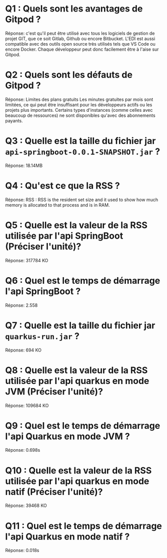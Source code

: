 # Q1 : Quels sont  les avantages de Gitpod ?
Réponse:
 c'est qu'il peut être utilisé avec tous les logiciels de gestion de projet GIT, que ce soit Gitlab, Github ou encore Bitbucket. L'EDI est aussi compatible avec des outils open source très utilisés tels que VS Code ou encore Docker. Chaque développeur peut donc facilement être à l'aise sur Gitpod.
# Q2 : Quels sont les défauts de Gitpod ?
Réponse:
Limites des plans gratuits
Les minutes gratuites par mois sont limitées, ce qui peut être insuffisant pour les développeurs actifs ou les projets plus importants.
Certains types d'instances (comme celles avec beaucoup de ressources) ne sont disponibles qu'avec des abonnements payants.
# Q3 : Quelle est la taille du fichier jar `api-springboot-0.0.1-SNAPSHOT.jar` ?
Réponse:
18.14MB
# Q4 : Qu'est ce que  la RSS ?
Réponse:
RSS : RSS is the resident set size and it used to show how much memory is allocated to that process and is in RAM.
# Q5 : Quelle est la valeur de la RSS utilisée par l'api SpringBoot (Préciser l'unité)?
Réponse:
317784 KO
# Q6 : Quel est le temps de démarrage l'api SpringBoot ?
Réponse:
2.558
# Q7 : Quelle est la taille du fichier jar `quarkus-run.jar` ?
Réponse:
694 KO
# Q8 : Quelle est la valeur de la RSS utilisée par l'api quarkus en mode JVM (Préciser l'unité)?
Réponse:
109684 KO
# Q9 : Quel est le temps de démarrage l'api Quarkus en mode JVM ?
Réponse:
0.698s
# Q10 : Quelle est la valeur de la RSS utilisée par l'api quarkus en mode natif (Préciser l'unité)?
Réponse:
39468 KO
# Q11 : Quel est le temps de démarrage l'api Quarkus en mode natif ?
Réponse:
0.018s